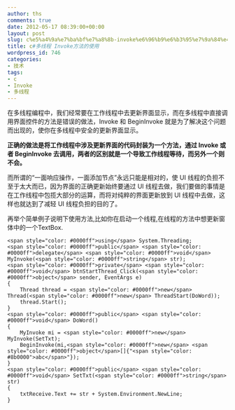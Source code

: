 ```yaml
---
author: ths
comments: true
date: 2012-05-17 08:39:00+00:00
layout: post
slug: c%e5%a4%9a%e7%ba%bf%e7%a8%8b-invoke%e6%96%b9%e6%b3%95%e7%9a%84%e4%bd%bf%e7%94%a8
title: c#多线程 Invoke方法的使用
wordpress_id: 746
categories:
- 技术
tags:
- c
- Invoke
- 多线程
---
```


在多线程编程中，我们经常要在工作线程中去更新界面显示，而在多线程中直接调用界面控件的方法是错误的做法，Invoke 和 BeginInvoke 就是为了解决这个问题而出现的，使你在多线程中安全的更新界面显示。 





**正确的做法是将工作线程中涉及更新界面的代码封装为一个方法，通过 Invoke 或者 BeginInvoke 去调用，两者的区别就是一个导致工作线程等待，而另外一个则不会。**





而所谓的“一面响应操作，一面添加节点”永远只能是相对的，使 UI 线程的负担不至于太大而已，因为界面的正确更新始终要通过 UI 线程去做，我们要做的事情是在工作线程中包揽大部分的运算，而将对纯粹的界面更新放到 UI 线程中去做，这样也就达到了减轻 UI 线程负担的目的了。 





再举个简单例子说明下使用方法,比如你在启动一个线程,在线程的方法中想更新窗体中的一个TextBox. 
    
    <span style="color: #0000ff">using</span> System.Threading;
    <span style="color: #0000ff">public</span> <span style="color: #0000ff">delegate</span> <span style="color: #0000ff">void</span> MyInvoke(<span style="color: #0000ff">string</span> str);
    <span style="color: #0000ff">private</span> <span style="color: #0000ff">void</span> btnStartThread_Click(<span style="color: #0000ff">object</span> sender, EventArgs e)
    {
        Thread thread = <span style="color: #0000ff">new</span> Thread(<span style="color: #0000ff">new</span> ThreadStart(DoWord));
        thread.Start();
    }
    <span style="color: #0000ff">public</span> <span style="color: #0000ff">void</span> DoWord()
    {            
        MyInvoke mi = <span style="color: #0000ff">new</span> MyInvoke(SetTxt);
        BeginInvoke(mi,<span style="color: #0000ff">new</span> <span style="color: #0000ff">object</span>[]{"<span style="color: #8b0000">abc</span>"});                
    }
    <span style="color: #0000ff">public</span> <span style="color: #0000ff">void</span> SetTxt(<span style="color: #0000ff">string</span> str)
    {
        txtReceive.Text += str + System.Environment.NewLine;
    }

  




